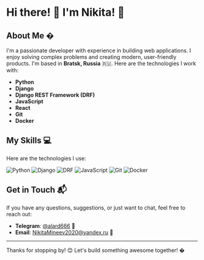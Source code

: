 # Hi there! 👋 I'm Nikita! 🚀

## About Me �

I'm a passionate developer with experience in building web applications. I enjoy solving complex problems and creating modern, user-friendly products. I'm based in **Bratsk, Russia** 🇷🇺. Here are the technologies I work with:

- **Python** 
- **Django** 
- **Django REST Framework (DRF)** 
- **JavaScript** 
- **React** 
- **Git** 
- **Docker** 

## My Skills 💻

Here are the technologies I use:

![Python](https://img.shields.io/badge/Python-3776AB?style=for-the-badge&logo=python&logoColor=white)
![Django](https://img.shields.io/badge/Django-092E20?style=for-the-badge&logo=django&logoColor=white)
![DRF](https://img.shields.io/badge/Django_REST-ff1709?style=for-the-badge&logo=django&logoColor=white)
![JavaScript](https://img.shields.io/badge/JavaScript-F7DF1E?style=for-the-badge&logo=javascript&logoColor=black)
![Git](https://img.shields.io/badge/Git-F05032?style=for-the-badge&logo=git&logoColor=white)
![Docker](https://img.shields.io/badge/Docker-2496ED?style=for-the-badge&logo=docker&logoColor=white)

## Get in Touch 📬

If you have any questions, suggestions, or just want to chat, feel free to reach out:

- **Telegram**: [@alard666](https://t.me/alard666) 📱
- **Email**: [NikitaMineev2020@yandex.ru](mailto:NikitaMineev2020@yandex.ru) 📧

---

Thanks for stopping by! 😊 Let's build something awesome together! �
